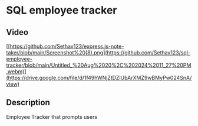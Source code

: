 # SQL employee tracker

## Video
[[https://github.com/Sethav123/express.js-note-taker/blob/main/Screenshot%20(8).png](https://github.com/Sethav123/sql-employee-tracker/blob/main/Untitled_%20Aug%2020%2C%202024%2011_27%20PM.webm)](https://drive.google.com/file/d/1f49hWNjZtDZlUbArXMZ9wBMyPw024SnA/view)

## Description
Employee Tracker that prompts users 
